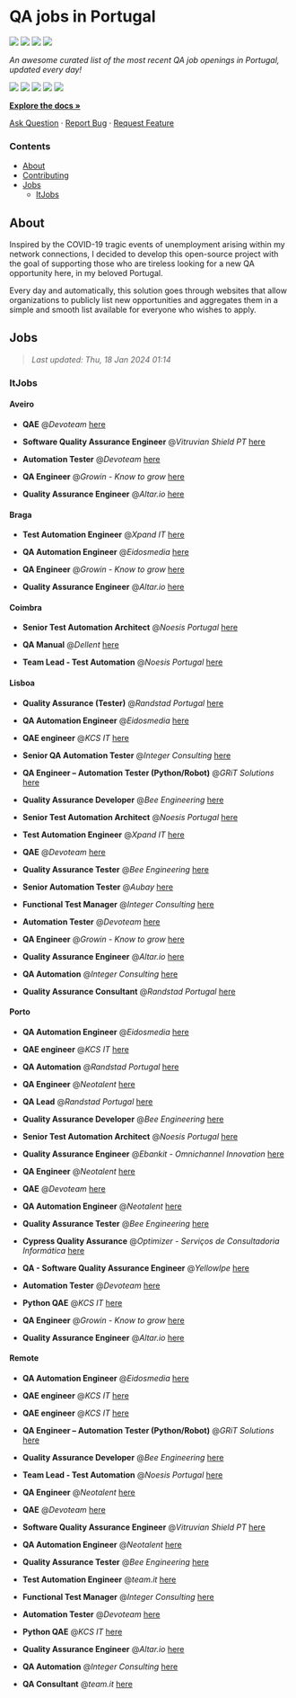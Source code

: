 QA jobs in Portugal
========================

![](https://img.shields.io/static/v1?label=%F0%9F%8C%9F&message=If%20Useful&color=BC4E99)
[![](https://img.shields.io/github/stars/sergiomartins8/qa-jobs-in-portugal)](https://github.com/sergiomartins8/qa-jobs-in-portugal/stargazers)
[![](https://img.shields.io/github/forks/sergiomartins8/qa-jobs-in-portugal)](https://github.com/sergiomartins8/qa-jobs-in-portugal/network/members)
[![](https://img.shields.io/badge/-sergiomartins8-blue?logo=Linkedin&logoColor=white)](https://www.linkedin.com/in/sergiomartins8/)

_An awesome curated list of the most recent QA job openings in Portugal, updated every day!_

[![](https://img.shields.io/github/v/release/sergiomartins8/qa-jobs-in-portugal)](https://github.com/sergiomartins8/qa-jobs-in-portugal/releases)
[![](https://github.com/sergiomartins8/qa-jobs-in-portugal/workflows/release/badge.svg)](https://github.com/sergiomartins8/qa-jobs-in-portugal/actions?query=workflow%3Arelease)
[![](https://img.shields.io/github/issues/sergiomartins8/qa-jobs-in-portugal)](https://github.com/sergiomartins8/qa-jobs-in-portugal/issues)
[![](https://img.shields.io/github/contributors/sergiomartins8/qa-jobs-in-portugal)](https://github.com/sergiomartins8/qa-jobs-in-portugal/graphs/contributors)
[![](https://img.shields.io/github/license/sergiomartins8/qa-jobs-in-portugal)](https://github.com/sergiomartins8/qa-jobs-in-portugal/blob/master/LICENSE)

**[Explore the docs »](https://github.com/sergiomartins8/qa-jobs-in-portugal/blob/master/docs/DOCUMENTATION.md)**

[Ask Question](https://github.com/sergiomartins8/qa-jobs-in-portugal/issues) 
·
[Report Bug](https://github.com/sergiomartins8/qa-jobs-in-portugal/issues)
·
[Request Feature](https://github.com/sergiomartins8/qa-jobs-in-portugal/issues)

### Contents
* [About](#about)
* [Contributing](https://github.com/sergiomartins8/qa-jobs-in-portugal/blob/master/docs/CONTRIBUTING.md)
* [Jobs](#jobs)
  * [ItJobs](#itjobs)

## About
Inspired by the COVID-19 tragic events of unemployment arising within my network connections, I decided to develop this open-source project with the goal of supporting those who are tireless looking for a new QA opportunity here, in my beloved Portugal.

Every day and automatically, this solution goes through websites that allow organizations to publicly list new opportunities and aggregates them in a simple and smooth list available for everyone who wishes to apply.

Jobs
---------

> _Last updated: Thu, 18 Jan 2024 01:14_

### ItJobs

#### Aveiro

- **QAE** @_Devoteam_ [here](https://www.itjobs.pt/oferta/476425/qae)


- **Software Quality Assurance Engineer** @_Vitruvian Shield PT_ [here](https://www.itjobs.pt/oferta/476844/software-quality-assurance-engineer)


- **Automation Tester** @_Devoteam_ [here](https://www.itjobs.pt/oferta/475825/automation-tester)


- **QA Engineer** @_Growin - Know to grow_ [here](https://www.itjobs.pt/oferta/477030/qa-engineer)


- **Quality Assurance Engineer** @_Altar.io_ [here](https://www.itjobs.pt/oferta/477180/quality-assurance-engineer)

#### Braga

- **Test Automation Engineer** @_Xpand IT_ [here](https://www.itjobs.pt/oferta/476049/test-automation-engineer)


- **QA Automation Engineer** @_Eidosmedia_ [here](https://www.itjobs.pt/oferta/476352/qa-automation-engineer)


- **QA Engineer** @_Growin - Know to grow_ [here](https://www.itjobs.pt/oferta/477030/qa-engineer)


- **Quality Assurance Engineer** @_Altar.io_ [here](https://www.itjobs.pt/oferta/477180/quality-assurance-engineer)

#### Coimbra

- **Senior Test Automation Architect** @_Noesis Portugal_ [here](https://www.itjobs.pt/oferta/475520/senior-test-automation-architect)


- **QA Manual** @_Dellent_ [here](https://www.itjobs.pt/oferta/475266/qa-manual)


- **Team Lead - Test Automation** @_Noesis Portugal_ [here](https://www.itjobs.pt/oferta/477185/team-lead-test-automation)

#### Lisboa

- **Quality Assurance (Tester)** @_Randstad Portugal_ [here](https://www.itjobs.pt/oferta/477384/quality-assurance-tester)


- **QA Automation Engineer** @_Eidosmedia_ [here](https://www.itjobs.pt/oferta/476352/qa-automation-engineer)


- **QAE engineer** @_KCS IT_ [here](https://www.itjobs.pt/oferta/477347/qae-engineer)


- **Senior QA Automation Tester** @_Integer Consulting_ [here](https://www.itjobs.pt/oferta/476535/senior-qa-automation-tester)


- **QA Engineer – Automation Tester (Python/Robot)** @_GRiT Solutions_ [here](https://www.itjobs.pt/oferta/476813/qa-engineer-automation-tester-python-robot)


- **Quality Assurance Developer** @_Bee Engineering_ [here](https://www.itjobs.pt/oferta/477302/quality-assurance-developer)


- **Senior Test Automation Architect** @_Noesis Portugal_ [here](https://www.itjobs.pt/oferta/475520/senior-test-automation-architect)


- **Test Automation Engineer** @_Xpand IT_ [here](https://www.itjobs.pt/oferta/476049/test-automation-engineer)


- **QAE** @_Devoteam_ [here](https://www.itjobs.pt/oferta/476425/qae)


- **Quality Assurance Tester** @_Bee Engineering_ [here](https://www.itjobs.pt/oferta/476214/quality-assurance-tester)


- **Senior Automation Tester** @_Aubay_ [here](https://www.itjobs.pt/oferta/476627/senior-automation-tester)


- **Functional Test Manager** @_Integer Consulting_ [here](https://www.itjobs.pt/oferta/476465/functional-test-manager)


- **Automation Tester** @_Devoteam_ [here](https://www.itjobs.pt/oferta/475825/automation-tester)


- **QA Engineer** @_Growin - Know to grow_ [here](https://www.itjobs.pt/oferta/477030/qa-engineer)


- **Quality Assurance Engineer** @_Altar.io_ [here](https://www.itjobs.pt/oferta/477180/quality-assurance-engineer)


- **QA Automation** @_Integer Consulting_ [here](https://www.itjobs.pt/oferta/477144/qa-automation)


- **Quality Assurance Consultant** @_Randstad Portugal_ [here](https://www.itjobs.pt/oferta/477389/quality-assurance-consultant)

#### Porto

- **QA Automation Engineer** @_Eidosmedia_ [here](https://www.itjobs.pt/oferta/476352/qa-automation-engineer)


- **QAE engineer** @_KCS IT_ [here](https://www.itjobs.pt/oferta/477348/qae-engineer)


- **QA Automation** @_Randstad Portugal_ [here](https://www.itjobs.pt/oferta/477261/qa-automation)


- **QA Engineer** @_Neotalent_ [here](https://www.itjobs.pt/oferta/475900/qa-engineer)


- **QA Lead** @_Randstad Portugal_ [here](https://www.itjobs.pt/oferta/476977/qa-lead)


- **Quality Assurance Developer** @_Bee Engineering_ [here](https://www.itjobs.pt/oferta/477302/quality-assurance-developer)


- **Senior Test Automation Architect** @_Noesis Portugal_ [here](https://www.itjobs.pt/oferta/475520/senior-test-automation-architect)


- **Quality Assurance Engineer** @_Ebankit - Omnichannel Innovation_ [here](https://www.itjobs.pt/oferta/476647/quality-assurance-engineer)


- **QA Engineer** @_Neotalent_ [here](https://www.itjobs.pt/oferta/476157/qa-engineer)


- **QAE** @_Devoteam_ [here](https://www.itjobs.pt/oferta/476425/qae)


- **QA Automation Engineer** @_Neotalent_ [here](https://www.itjobs.pt/oferta/475902/qa-automation-engineer)


- **Quality Assurance Tester** @_Bee Engineering_ [here](https://www.itjobs.pt/oferta/476214/quality-assurance-tester)


- **Cypress Quality Assurance** @_Optimizer - Serviços de Consultadoria Informática_ [here](https://www.itjobs.pt/oferta/477250/cypress-quality-assurance)


- **QA - Software Quality Assurance Engineer** @_YellowIpe_ [here](https://www.itjobs.pt/oferta/476649/qa-software-quality-assurance-engineer)


- **Automation Tester** @_Devoteam_ [here](https://www.itjobs.pt/oferta/475825/automation-tester)


- **Python QAE** @_KCS IT_ [here](https://www.itjobs.pt/oferta/477207/python-qae)


- **QA Engineer** @_Growin - Know to grow_ [here](https://www.itjobs.pt/oferta/477030/qa-engineer)


- **Quality Assurance Engineer** @_Altar.io_ [here](https://www.itjobs.pt/oferta/477180/quality-assurance-engineer)

#### Remote

- **QA Automation Engineer** @_Eidosmedia_ [here](https://www.itjobs.pt/oferta/476352/qa-automation-engineer)


- **QAE engineer** @_KCS IT_ [here](https://www.itjobs.pt/oferta/477347/qae-engineer)


- **QAE engineer** @_KCS IT_ [here](https://www.itjobs.pt/oferta/477348/qae-engineer)


- **QA Engineer – Automation Tester (Python/Robot)** @_GRiT Solutions_ [here](https://www.itjobs.pt/oferta/476813/qa-engineer-automation-tester-python-robot)


- **Quality Assurance Developer** @_Bee Engineering_ [here](https://www.itjobs.pt/oferta/477302/quality-assurance-developer)


- **Team Lead - Test Automation** @_Noesis Portugal_ [here](https://www.itjobs.pt/oferta/477185/team-lead-test-automation)


- **QA Engineer** @_Neotalent_ [here](https://www.itjobs.pt/oferta/476157/qa-engineer)


- **QAE** @_Devoteam_ [here](https://www.itjobs.pt/oferta/476425/qae)


- **Software Quality Assurance Engineer** @_Vitruvian Shield PT_ [here](https://www.itjobs.pt/oferta/476844/software-quality-assurance-engineer)


- **QA Automation Engineer** @_Neotalent_ [here](https://www.itjobs.pt/oferta/475902/qa-automation-engineer)


- **Quality Assurance Tester** @_Bee Engineering_ [here](https://www.itjobs.pt/oferta/476214/quality-assurance-tester)


- **Test Automation Engineer** @_team.it_ [here](https://www.itjobs.pt/oferta/477163/test-automation-engineer)


- **Functional Test Manager** @_Integer Consulting_ [here](https://www.itjobs.pt/oferta/476465/functional-test-manager)


- **Automation Tester** @_Devoteam_ [here](https://www.itjobs.pt/oferta/475825/automation-tester)


- **Python QAE** @_KCS IT_ [here](https://www.itjobs.pt/oferta/477207/python-qae)


- **Quality Assurance Engineer** @_Altar.io_ [here](https://www.itjobs.pt/oferta/477180/quality-assurance-engineer)


- **QA Automation** @_Integer Consulting_ [here](https://www.itjobs.pt/oferta/477144/qa-automation)


- **QA Consultant** @_team.it_ [here](https://www.itjobs.pt/oferta/477162/qa-consultant)

